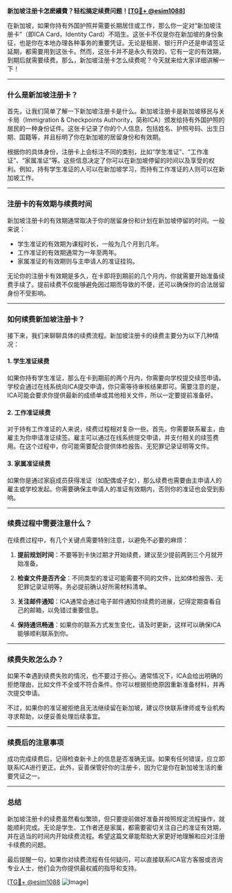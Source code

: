 **新加坡注册卡怎麽續費？轻松搞定续费问题！[[TG💪+ @esim1088](https://t.me/s/esim1088)]**

在新加坡，如果你持有外国护照并需要长期居住或工作，那么你一定对“新加坡注册卡”（即ICA Card，Identity Card）不陌生。这张卡不仅是你在新加坡的身份象征，也是你在本地办理各种事务的重要凭证。无论是租房、银行开户还是申请签证延期，都需要用到这张卡。然而，这张卡并不是永久有效的，它有一定的有效期，到期后就需要续费。那么，新加坡注册卡怎么续费呢？今天就来给大家详细讲解一下！

---

### **什么是新加坡注册卡？**

首先，让我们简单了解一下新加坡注册卡是什么。新加坡注册卡是新加坡移民与关卡局（Immigration & Checkpoints Authority，简称ICA）颁发给持有外国护照的居民的一种身份证件。这张卡记录了你的个人信息，包括姓名、护照号码、出生日期、国籍等，并且标明了你在新加坡的居留身份和有效期。

根据你的具体身份，注册卡上会标注不同的类别，比如“学生准证”、“工作准证”、“家属准证”等。这些信息决定了你可以在新加坡停留的时间以及享受的权利。例如，持有学生准证的人可以在新加坡学习，而持有工作准证的人则可以在新加坡工作。

---

### **注册卡的有效期与续费时间**

新加坡注册卡的有效期通常取决于你的居留身份和计划在新加坡停留的时间。一般来说：

- 学生准证的有效期为课程时长，一般为几个月到几年。
- 工作准证的有效期通常为一年至两年。
- 家属准证的有效期则与主申请人的准证挂钩。

无论你的注册卡有效期是多久，在卡即将到期前的几个月内，你就需要开始准备续费手续了。提前续费不仅能够避免因过期而导致的不便，还可以确保你的合法居留身份不受影响。

---

### **如何续费新加坡注册卡？**

接下来，我们来聊聊具体的续费流程。新加坡注册卡的续费主要分为以下几种情况：

#### **1. 学生准证续费**
如果你持有学生准证，那么在卡到期前的两个月内，你需要向学校提交续签申请。学校会通过在线系统向ICA提交申请，你只需等待审核结果即可。需要注意的是，ICA可能会要求你提供最新的成绩单或其他相关文件，所以一定要提前准备好。

#### **2. 工作准证续费**
对于持有工作准证的人来说，续费过程相对复杂一些。首先，你需要联系雇主，由雇主为你申请准证续签。雇主可以通过在线系统提交申请，并支付相关的续签费用。在这个过程中，你可能需要配合提供体检报告、无犯罪记录证明等文件。

#### **3. 家属准证续费**
如果你是通过家庭成员获得准证（如配偶或子女），那么续费也需要由主申请人的雇主或学校发起。你需要确保主申请人的准证有效期内，否则你的准证也会受到影响。

---

### **续费过程中需要注意什么？**

在续费过程中，有几个关键点需要特别注意，以避免不必要的麻烦：

1. **提前规划时间**：不要等到卡快过期才开始续费，建议至少提前两到三个月就开始准备。
   
2. **检查文件是否齐全**：不同类型的准证可能需要不同的文件，比如体检报告、无犯罪记录证明等。务必提前确认好所需材料清单。

3. **关注邮件通知**：ICA通常会通过电子邮件通知你续费的进展，记得定期查看自己的邮箱，以免错过重要信息。

4. **保持通讯畅通**：如果你的联系方式发生变化，请及时更新，这样可以确保ICA能够顺利联系到你。

---

### **续费失败怎么办？**

如果不幸遇到续费失败的情况，也不要过于担心。通常情况下，ICA会给出明确的拒绝理由，比如文件不全或不符合条件。你可以根据拒绝原因重新准备材料，并再次提交申请。

不过，如果你的准证被拒绝且无法继续留在新加坡，建议尽快联系律师或专业机构寻求帮助，以便妥善处理后续事宜。

---

### **续费后的注意事项**

成功完成续费后，记得检查新卡上的信息是否准确无误。如果有任何错误，应立即联系ICA进行更正。此外，妥善保管好你的注册卡，因为它是你在新加坡生活的重要凭证之一。

---

### **总结**

新加坡注册卡的续费虽然看似繁琐，但只要提前做好准备并按照规定流程操作，就能顺利完成。无论是学生、工作者还是家属，都需要密切关注自己的准证有效期，并在适当的时间内开始续费流程。希望这篇文章能帮助大家更好地理解和应对注册卡续费的问题。

最后提醒一句，如果你对续费流程有任何疑问，可以直接联系ICA官方客服或咨询专业人士，他们会为你提供最权威的指导和支持。

[[TG💪+ @esim1088](https://t.me/s/esim1088) ![Image](https://i.postimg.cc/4NQfJmqS/Snipaste-2025-05-13-00-14-12.png)]